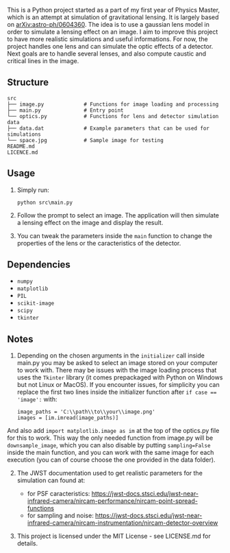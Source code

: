 This is a Python project started as a part of my first year of Physics Master, which is an attempt at simulation of gravitational lensing. It is largely based on [arXiv:astro-ph/0604360](https://arxiv.org/abs/astro-ph/0604360). The idea is to use a gaussian lens model in order to simulate a lensing effect on an image. I aim to improve this project to have more realistic simulations and useful informations. For now, the project handles one lens and can simulate the optic effects of a detector. Next goals are to handle several lenses, and also compute caustic and critical lines in the image.

## Structure

```
src
├── image.py             # Functions for image loading and processing
├── main.py              # Entry point
└── optics.py            # Functions for lens and detector simulation
data
├── data.dat             # Example parameters that can be used for simulations
└── space.jpg            # Sample image for testing
README.md                
LICENCE.md               
```

## Usage

1. Simply run:
    ```
    python src\main.py
    ```

2. Follow the prompt to select an image. The application will then simulate a lensing effect on the image and display the result.

3. You can tweak the parameters inside the `main` function to change the properties of the lens or the caracteristics of the detector.

## Dependencies

- `numpy`
- `matplotlib`
- `PIL`
- `scikit-image`
- `scipy`
- `tkinter`

## Notes

1. Depending on the chosen arguments in the `initializer` call inside main.py you may be asked to select an image stored on your computer to work with. There may be issues with the image loading process that uses the `Tkinter` library (it comes prepackaged with Python on Windows but not Linux or MacOS). If you encounter issues, for simplicity you can replace the first two lines inside the initializer function after `if case == 'image':` with:
    ```
    image_paths = 'C:\\path\\to\\your\\image.png'
    images = [im.imread(image_paths)]
    ```
And also add `import matplotlib.image as im` at the top of the optics.py file for this to work. This way the only needed function from image.py will be `downsample_image`, which you can also disable by putting `sampling=False` inside the main function, and you can work with the same image for each execution (you can of course choose the one provided in the data folder).

2. The JWST documentation used to get realistic parameters for the simulation can found at:
    - for PSF caracteristics: https://jwst-docs.stsci.edu/jwst-near-infrared-camera/nircam-performance/nircam-point-spread-functions
    - for sampling and noise: https://jwst-docs.stsci.edu/jwst-near-infrared-camera/nircam-instrumentation/nircam-detector-overview

3. This project is licensed under the MIT License - see LICENSE.md for details.